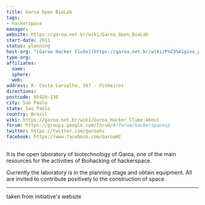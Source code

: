 ```yaml
---
title: Garoa Open BioLab
tags:
- hackerspace
manager: 
website: https://garoa.net.br/wiki/Garoa_Open_BioLab
start-date: 2011
status: planning
host-org: "[Garao Hacker Clube](https://garoa.net.br/wiki/P%C3%A1gina_principal)"
type-org: 
affiliates:
  name: 
  sphere: 
  web: 
address: R. Costa Carvalho, 567 - Pinheiros
directions: 
postcode: 05429-130
city: Sao Paolo
state: Sao Paolo
country: Brazil
wiki: https://garoa.net.br/wiki/Garoa_Hacker_Clube:About
forum: https://groups.google.com/forum/#!forum/hackerspacesp
twitter: https://twitter.com/garoahc
facebook: https://www.facebook.com/GaroaHC
---
```


It is the open laboratory of biotechnology of Garoa, one of the main resources for the activities of Biohacking of hackerspace.

Currently the laboratory is in the planning stage and obtain equipment. All are invited to contribute positively to the construction of space.

---
taken from initiative's website
